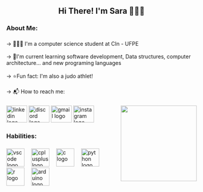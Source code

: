 <h2 align="center">Hi There! I'm Sara  🙋🏻‍♀️</h2>

###

<h3 align="left">About Me:</h3>

###

<p align="left">-> 👩🏻‍💻 I'm a computer science student at CIn - UFPE<br><br>-> 📖I'm current learning  software development, Data structures, computer architecture... and new programing languages<br><br>-> ⭐Fun fact: I'm also a judo athlet!<br><br>-> 📬 How to reach me:</p>

###

<img align="right" height="201" src="https://i.pinimg.com/originals/27/13/92/271392d3af71acbd94e70bfabe6affc1.gif"  />

###

<div align="left">
  <img src="https://raw.githubusercontent.com/maurodesouza/profile-readme-generator/master/src/assets/icons/social/linkedin/default.svg" width="55" height="45" alt="linkedin logo"  />
  <img src="https://raw.githubusercontent.com/maurodesouza/profile-readme-generator/master/src/assets/icons/social/discord/default.svg" width="55" height="45" alt="discord logo"  />
  <img src="https://raw.githubusercontent.com/maurodesouza/profile-readme-generator/master/src/assets/icons/social/gmail/default.svg" width="55" height="45" alt="gmail logo"  />
  <img src="https://raw.githubusercontent.com/maurodesouza/profile-readme-generator/master/src/assets/icons/social/instagram/default.svg" width="55" height="45" alt="instagram logo"  />
</div>

###

<h3 align="left">Habilities:</h3>

###

<div align="left">
  <img src="https://cdn.jsdelivr.net/gh/devicons/devicon/icons/vscode/vscode-original.svg" height="48" alt="vscode logo"  />
  <img width="10" />
  <img src="https://cdn.jsdelivr.net/gh/devicons/devicon/icons/cplusplus/cplusplus-original.svg" height="48" alt="cplusplus logo"  />
  <img width="10" />
  <img src="https://cdn.jsdelivr.net/gh/devicons/devicon/icons/c/c-original.svg" height="48" alt="c logo"  />
  <img width="10" />
  <img src="https://cdn.jsdelivr.net/gh/devicons/devicon/icons/python/python-original.svg" height="48" alt="python logo"  />
  <img width="10" />
  <img src="https://cdn.simpleicons.org/r/276DC3" height="48" alt="r logo"  />
  <img width="10" />
  <img src="https://cdn.simpleicons.org/arduino/00979D" height="48" alt="arduino logo"  />
</div>

###
